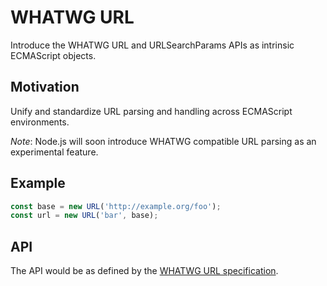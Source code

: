 # WHATWG URL

Introduce the WHATWG URL and URLSearchParams APIs as intrinsic ECMAScript
objects.

## Motivation

Unify and standardize URL parsing and handling across ECMAScript environments.

*Note*: Node.js will soon introduce WHATWG compatible URL parsing as an
experimental feature.

## Example

```js
const base = new URL('http://example.org/foo');
const url = new URL('bar', base);
```

## API

The API would be as defined by the
[WHATWG URL specification](https://url.spec.whatwg.org/#api).
